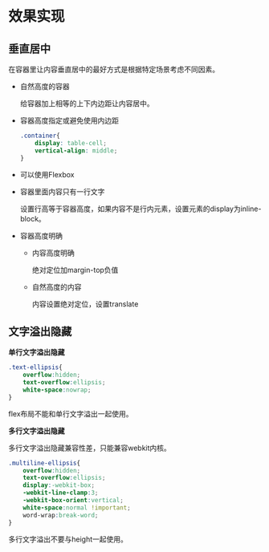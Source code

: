# 效果实现

## 垂直居中

在容器里让内容垂直居中的最好方式是根据特定场景考虑不同因素。

* 自然高度的容器

  给容器加上相等的上下内边距让内容居中。

* 容器高度指定或避免使用内边距

  ```css
  .container{
      display: table-cell;
      vertical-align: middle;
  }
  ```

* 可以使用Flexbox

* 容器里面内容只有一行文字

  设置行高等于容器高度，如果内容不是行内元素，设置元素的display为inline-block。

* 容器高度明确

  * 内容高度明确

    绝对定位加margin-top负值

  * 自然高度的内容

    内容设置绝对定位，设置translate

## 文字溢出隐藏

**单行文字溢出隐藏**

```css
.text-ellipsis{
    overflow:hidden;
    text-overflow:ellipsis;
    white-space:nowrap;
}
```

flex布局不能和单行文字溢出一起使用。

**多行文字溢出隐藏**

多行文字溢出隐藏兼容性差，只能兼容webkit内核。

```css
.multiline-ellipsis{
    overflow:hidden;
    text-overflow:ellipsis;
    display:-webkit-box;
    -webkit-line-clamp:3;
    -webkit-box-orient:vertical;
    white-space:normal !important;
    word-wrap:break-word;
}
```

多行文字溢出不要与height一起使用。

